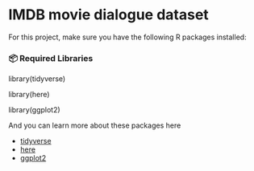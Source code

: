 # IMDB movie dialogue dataset

For this project, make sure you have the following R packages installed:

### 📦 **Required Libraries**

library(tidyverse)

library(here)

library(ggplot2)  

And you can learn more about these packages here

- [tidyverse](https://www.tidyverse.org/packages/)
- [here](https://here.r-lib.org/)  
- [ggplot2](https://ggplot2.tidyverse.org/articles/ggplot2.html)  

